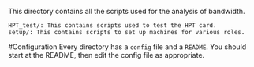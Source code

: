 This directory contains all the scripts used for the analysis of bandwidth.

	HPT_test/: This contains scripts used to test the HPT card.
	setup/: This contains scripts to set up machines for various roles.

#Configuration
Every directory has a `config` file and a `README`. You should start at the README, then edit the config file as appropriate.

